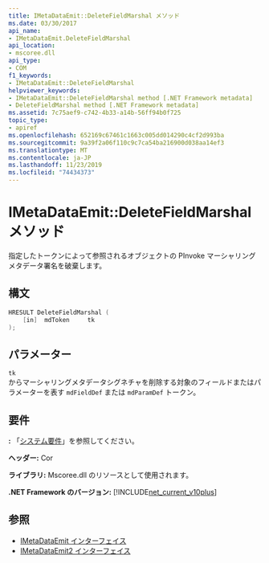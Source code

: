 ```yaml
---
title: IMetaDataEmit::DeleteFieldMarshal メソッド
ms.date: 03/30/2017
api_name:
- IMetaDataEmit.DeleteFieldMarshal
api_location:
- mscoree.dll
api_type:
- COM
f1_keywords:
- IMetaDataEmit::DeleteFieldMarshal
helpviewer_keywords:
- IMetaDataEmit::DeleteFieldMarshal method [.NET Framework metadata]
- DeleteFieldMarshal method [.NET Framework metadata]
ms.assetid: 7c75aef9-c742-4b33-a14b-56ff94b0f725
topic_type:
- apiref
ms.openlocfilehash: 652169c67461c1663c005dd014290c4cf2d993ba
ms.sourcegitcommit: 9a39f2a06f110c9c7ca54ba216900d038aa14ef3
ms.translationtype: MT
ms.contentlocale: ja-JP
ms.lasthandoff: 11/23/2019
ms.locfileid: "74434373"
---
```

# <a name="imetadataemitdeletefieldmarshal-method"></a>IMetaDataEmit::DeleteFieldMarshal メソッド
指定したトークンによって参照されるオブジェクトの PInvoke マーシャリングメタデータ署名を破棄します。  
  
## <a name="syntax"></a>構文  
  
```cpp  
HRESULT DeleteFieldMarshal (  
    [in]  mdToken     tk  
);  
```  
  
## <a name="parameters"></a>パラメーター  
 `tk`  
 からマーシャリングメタデータシグネチャを削除する対象のフィールドまたはパラメーターを表す `mdFieldDef` または `mdParamDef` トークン。  
  
## <a name="requirements"></a>要件  
 **:** 「[システム要件](../../../../docs/framework/get-started/system-requirements.md)」を参照してください。  
  
 **ヘッダー:** Cor  
  
 **ライブラリ:** Mscoree.dll のリソースとして使用されます。  
  
 **.NET Framework のバージョン:** [!INCLUDE[net_current_v10plus](../../../../includes/net-current-v10plus-md.md)]  
  
## <a name="see-also"></a>参照

- [IMetaDataEmit インターフェイス](../../../../docs/framework/unmanaged-api/metadata/imetadataemit-interface.md)
- [IMetaDataEmit2 インターフェイス](../../../../docs/framework/unmanaged-api/metadata/imetadataemit2-interface.md)
